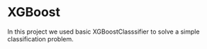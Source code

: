 # XGBoost
In this project we used basic XGBoostClasssifier to solve a simple classification problem.
